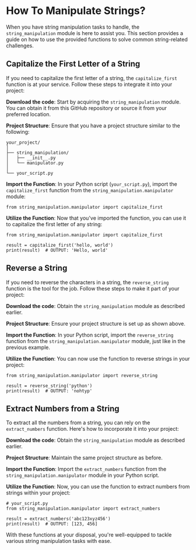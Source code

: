 # How To Manipulate Strings?

When you have string manipulation tasks to handle, the `string_manipulation` module is here to assist you. This section provides a guide on how to use the provided functions to solve common string-related challenges.

## Capitalize the First Letter of a String

If you need to capitalize the first letter of a string, the `capitalize_first` function is at your service. Follow these steps to integrate it into your project:

**Download the code**: Start by acquiring the `string_manipulation` module. You can obtain it from this GitHub repository or source it from your preferred location.

**Project Structure**: Ensure that you have a project structure similar to the following:

    
    your_project/
    │
    ├── string_manipulation/
    │   ├── __init__.py
    │   └── manipulator.py
    │
    └── your_script.py
    

**Import the Function**: In your Python script (`your_script.py`), import the `capitalize_first` function from the `string_manipulation.manipulator` module:

    
    from string_manipulation.manipulator import capitalize_first
    

**Utilize the Function**: Now that you've imported the function, you can use it to capitalize the first letter of any string:

    
    from string_manipulation.manipulator import capitalize_first

    result = capitalize_first('hello, world')
    print(result)  # OUTPUT: 'Hello, world'
    

## Reverse a String

If you need to reverse the characters in a string, the `reverse_string` function is the tool for the job. Follow these steps to make it part of your project:

**Download the code**: Obtain the `string_manipulation` module as described earlier.

**Project Structure**: Ensure your project structure is set up as shown above.

**Import the Function**: In your Python script, import the `reverse_string` function from the `string_manipulation.manipulator` module, just like in the previous example.

**Utilize the Function**: You can now use the function to reverse strings in your project:

    from string_manipulation.manipulator import reverse_string

    result = reverse_string('python')
    print(result)  # OUTPUT: 'nohtyp'
    

## Extract Numbers from a String

To extract all the numbers from a string, you can rely on the `extract_numbers` function. Here's how to incorporate it into your project:

**Download the code**: Obtain the `string_manipulation` module as described earlier.

**Project Structure**: Maintain the same project structure as before.

**Import the Function**: Import the `extract_numbers` function from the `string_manipulation.manipulator` module in your Python script.

**Utilize the Function**: Now, you can use the function to extract numbers from strings within your project:

    # your_script.py
    from string_manipulation.manipulator import extract_numbers

    result = extract_numbers('abc123xyz456')
    print(result)  # OUTPUT: [123, 456]
    

With these functions at your disposal, you're well-equipped to tackle various string manipulation tasks with ease.
